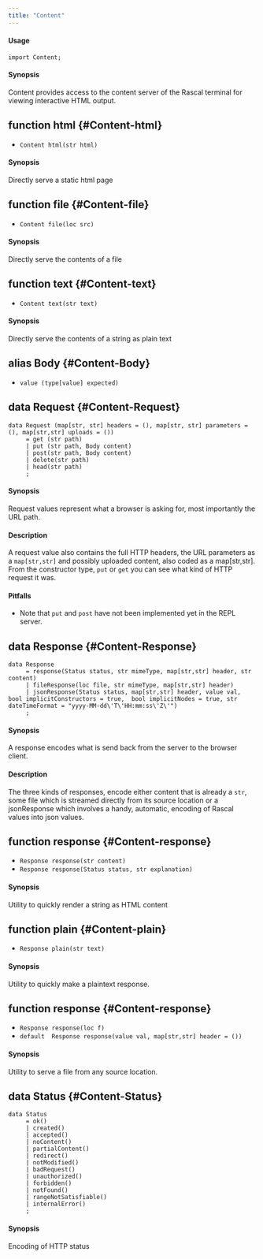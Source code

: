 ```yaml
---
title: "Content"
---
```


#### Usage

`import Content;`


#### Synopsis

Content provides access to the content server of the Rascal terminal for viewing interactive HTML output.


## function html {#Content-html}

* ``Content html(str html)``


#### Synopsis

Directly serve a static html page

## function file {#Content-file}

* ``Content file(loc src)``


#### Synopsis

Directly serve the contents of a file

## function text {#Content-text}

* ``Content text(str text)``


#### Synopsis

Directly serve the contents of a string as plain text

## alias Body {#Content-Body}

* `value (type[value] expected)`

## data Request {#Content-Request}

```rascal
data Request (map[str, str] headers = (), map[str, str] parameters = (), map[str,str] uploads = ()) 
     = get (str path)
     | put (str path, Body content)
     | post(str path, Body content)
     | delete(str path)
     | head(str path)
     ;
```


#### Synopsis

Request values represent what a browser is asking for, most importantly the URL path.

#### Description

A request value also contains the full HTTP headers, the URL parameters as a `map[str,str]`
and possibly uploaded content, also coded as a map[str,str]. From the constructor type,
`put` or `get` you can see what kind of HTTP request it was. 

#### Pitfalls

* Note that `put` and `post` have not been implemented yet in the REPL server. 

## data Response {#Content-Response}

```rascal
data Response  
     = response(Status status, str mimeType, map[str,str] header, str content)
     | fileResponse(loc file, str mimeType, map[str,str] header)
     | jsonResponse(Status status, map[str,str] header, value val, bool implicitConstructors = true,  bool implicitNodes = true, str dateTimeFormat = "yyyy-MM-dd\'T\'HH:mm:ss\'Z\'")
     ;
```


#### Synopsis

A response encodes what is send back from the server to the browser client.

#### Description

The three kinds of responses, encode either content that is already a `str`,
some file which is streamed directly from its source location or a jsonResponse
which involves a handy, automatic, encoding of Rascal values into json values.

## function response {#Content-response}

* ``Response response(str content)``
* ``Response response(Status status, str explanation)``


#### Synopsis

Utility to quickly render a string as HTML content

## function plain {#Content-plain}

* ``Response plain(str text)``


#### Synopsis

Utility to quickly make a plaintext response.

## function response {#Content-response}

* ``Response response(loc f)``
* ``default  Response response(value val, map[str,str] header = ())``


#### Synopsis

Utility to serve a file from any source location.

## data Status {#Content-Status}

```rascal
data Status  
     = ok()
     | created()
     | accepted()
     | noContent()
     | partialContent()
     | redirect()
     | notModified()
     | badRequest()
     | unauthorized()
     | forbidden()
     | notFound()
     | rangeNotSatisfiable()
     | internalError()
     ;
```


#### Synopsis

Encoding of HTTP status

